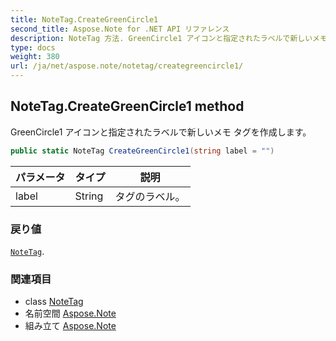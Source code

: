 ```yaml
---
title: NoteTag.CreateGreenCircle1
second_title: Aspose.Note for .NET API リファレンス
description: NoteTag 方法. GreenCircle1 アイコンと指定されたラベルで新しいメモ タグを作成します
type: docs
weight: 380
url: /ja/net/aspose.note/notetag/creategreencircle1/
---
```

## NoteTag.CreateGreenCircle1 method

GreenCircle1 アイコンと指定されたラベルで新しいメモ タグを作成します。

```csharp
public static NoteTag CreateGreenCircle1(string label = "")
```

| パラメータ | タイプ | 説明 |
| --- | --- | --- |
| label | String | タグのラベル。 |

### 戻り値

[`NoteTag`](../).

### 関連項目

* class [NoteTag](../)
* 名前空間 [Aspose.Note](../../notetag/)
* 組み立て [Aspose.Note](../../../)



